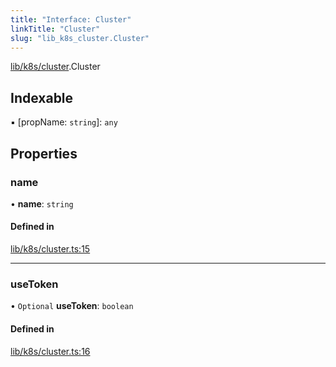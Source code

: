 ```yaml
---
title: "Interface: Cluster"
linkTitle: "Cluster"
slug: "lib_k8s_cluster.Cluster"
---
```


[lib/k8s/cluster](../modules/lib_k8s_cluster.md).Cluster

## Indexable

▪ [propName: `string`]: `any`

## Properties

### name

• **name**: `string`

#### Defined in

[lib/k8s/cluster.ts:15](https://github.com/kinvolk/headlamp/blob/168f394/frontend/src/lib/k8s/cluster.ts#L15)

___

### useToken

• `Optional` **useToken**: `boolean`

#### Defined in

[lib/k8s/cluster.ts:16](https://github.com/kinvolk/headlamp/blob/168f394/frontend/src/lib/k8s/cluster.ts#L16)
